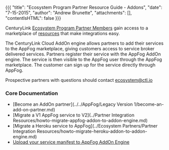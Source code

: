 {{{
  "title": "Ecosystem Program Partner Resource Guide - Addons",
  "date": "7-15-2015",
  "author": "Andrew Brunette",
  "attachments": [],
  "contentIsHTML": false
}}}


CenturyLink [Ecosystem Program Partner Members](centurylink-cloud-ecosystem-program-guide.md) gain access to a marketplace of [resources](ecosystem-program-resources.md) that make integrations easy.

The CenturyLink Cloud AddOn engine allows partners to add their services to the AppFog marketplace, giving customers access to service broker delivered services.  Partners register their service with the AppFog AddOn engine.  The service is then visible to the AppFog user through the AppFog marketplace.  The customer can sign up for the service directly through AppFog.  

Prospective partners with questions should contact ecosystem@ctl.io

### Core Documentation

  * [Become an AddOn partner](../../AppFog/Legacy Version 1/become-an-add-on-partner.md)
  * [Migrate a V1 AppFog service to V2](../Partner Integration Resources/howto-migrate-appfog-addon-to-addon-engine.md)
  * [Migrate a Heroku service to AppFog](../Ecosystem Partners/Partner Integration Resources/howto-migrate-heroku-addon-to-addon-engine.md)
  * [Upload your service manifest to AppFog AddOn Engine](../upload-service-manifests-to-addon-engine.md)
